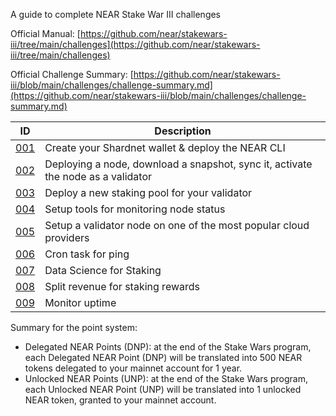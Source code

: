 A guide to complete NEAR Stake War III challenges

Official Manual: [https://github.com/near/stakewars-iii/tree/main/challenges](https://github.com/near/stakewars-iii/tree/main/challenges) 

Official Challenge Summary: [https://github.com/near/stakewars-iii/blob/main/challenges/challenge-summary.md](https://github.com/near/stakewars-iii/blob/main/challenges/challenge-summary.md)

| ID                                                                          | Description                                                                       |
| ------------------------------------------------------------------------    | --------------------------------------------------------------------------------- |
| [001](https://github.com/nhaplycafedang/near-staking-wars/blob/main/001.md) | Create your Shardnet wallet & deploy the NEAR CLI
| [002](https://github.com/nhaplycafedang/near-staking-wars/blob/main/001.md) | Deploying a node, download a snapshot, sync it, activate the node as a validator
| [003](https://github.com/nhaplycafedang/near-staking-wars/blob/main/001.md) | Deploy a new staking pool for your validator
| [004](https://github.com/nhaplycafedang/near-staking-wars/blob/main/001.md) | Setup tools for monitoring node status
| [005](https://github.com/nhaplycafedang/near-staking-wars/blob/main/001.md) | Setup a validator node on one of the most popular cloud providers
| [006](https://github.com/nhaplycafedang/near-staking-wars/blob/main/001.md) | Cron task for ping
| [007](https://github.com/nhaplycafedang/near-staking-wars/blob/main/001.md) | Data Science for Staking
| [008](https://github.com/nhaplycafedang/near-staking-wars/blob/main/001.md) | Split revenue for staking rewards
| [009](https://github.com/nhaplycafedang/near-staking-wars/blob/main/001.md) | Monitor uptime


Summary for the point system:
* Delegated NEAR Points (DNP): at the end of the Stake Wars program, each Delegated NEAR Point (DNP) will be translated into 500 NEAR tokens delegated to your mainnet account for 1 year.
* Unlocked NEAR Points (UNP): at the end of the Stake Wars program, each Unlocked NEAR Point (UNP) will be translated into 1 unlocked NEAR token, granted to your mainnet account.

